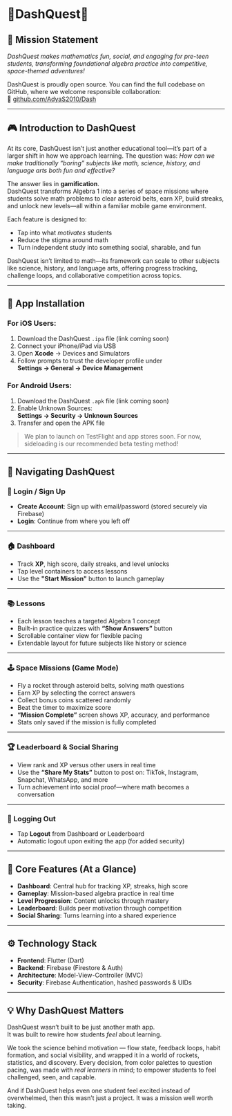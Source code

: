 # 🚀DashQuest🚀

## 🎯 Mission Statement  
*DashQuest makes mathematics fun, social, and engaging for pre-teen students, transforming foundational algebra practice into competitive, space-themed adventures!*

DashQuest is proudly open source. You can find the full codebase on GitHub, where we welcome responsible collaboration:  
🔗 [github.com/AdyaS2010/Dash](https://github.com/AdyaS2010/Dash)

---

## 🎮 Introduction to DashQuest

At its core, DashQuest isn’t just another educational tool—it’s part of a larger shift in how we approach learning. The question was: *How can we make traditionally “boring” subjects like math, science, history, and language arts both fun and effective?*

The answer lies in **gamification**.  
DashQuest transforms Algebra 1 into a series of space missions where students solve math problems to clear asteroid belts, earn XP, build streaks, and unlock new levels—all within a familiar mobile game environment.

Each feature is designed to:
- Tap into what *motivates* students  
- Reduce the stigma around math  
- Turn independent study into something social, sharable, and fun

DashQuest isn’t limited to math—its framework can scale to other subjects like science, history, and language arts, offering progress tracking, challenge loops, and collaborative competition across topics.

---

## 📲 App Installation

### For iOS Users:
1. Download the DashQuest `.ipa` file (link coming soon)  
2. Connect your iPhone/iPad via USB  
3. Open **Xcode** → Devices and Simulators  
4. Follow prompts to trust the developer profile under  
   **Settings → General → Device Management**

### For Android Users:
1. Download the DashQuest `.apk` file (link coming soon)  
2. Enable Unknown Sources:  
   **Settings → Security → Unknown Sources**  
3. Transfer and open the APK file

> We plan to launch on TestFlight and app stores soon. For now, sideloading is our recommended beta testing method!

---

## 🧭 Navigating DashQuest

### 🔐 Login / Sign Up
- **Create Account**: Sign up with email/password (stored securely via Firebase)  
- **Login**: Continue from where you left off

---

### 🏠 Dashboard
- Track **XP**, high score, daily streaks, and level unlocks  
- Tap level containers to access lessons  
- Use the **"Start Mission"** button to launch gameplay  

---

### 📚 Lessons
- Each lesson teaches a targeted Algebra 1 concept  
- Built-in practice quizzes with **“Show Answers”** button  
- Scrollable container view for flexible pacing  
- Extendable layout for future subjects like history or science  

---

### 🕹️ Space Missions (Game Mode)
- Fly a rocket through asteroid belts, solving math questions  
- Earn XP by selecting the correct answers  
- Collect bonus coins scattered randomly  
- Beat the timer to maximize score  
- **“Mission Complete”** screen shows XP, accuracy, and performance  
- Stats only saved if the mission is fully completed  

---

### 🏆 Leaderboard & Social Sharing
- View rank and XP versus other users in real time  
- Use the **“Share My Stats”** button to post on:
  TikTok, Instagram, Snapchat, WhatsApp, and more  
- Turn achievement into social proof—where math becomes a conversation

---

### 🔐 Logging Out
- Tap **Logout** from Dashboard or Leaderboard  
- Automatic logout upon exiting the app (for added security)

---

## 🌟 Core Features (At a Glance)

- **Dashboard**: Central hub for tracking XP, streaks, high score  
- **Gameplay**: Mission-based algebra practice in real time  
- **Level Progression**: Content unlocks through mastery  
- **Leaderboard**: Builds peer motivation through competition  
- **Social Sharing**: Turns learning into a shared experience

---

## ⚙️ Technology Stack

- **Frontend**: Flutter (Dart)  
- **Backend**: Firebase (Firestore & Auth)  
- **Architecture**: Model-View-Controller (MVC)  
- **Security**: Firebase Authentication, hashed passwords & UIDs

---

## 💡 Why DashQuest Matters

DashQuest wasn’t built to be just another math app.  
It was built to rewire how students *feel* about learning.

We took the science behind motivation — flow state, feedback loops, habit formation, and social visibility, and wrapped it in a world of rockets, statistics, and discovery. Every decision, from color palettes to question pacing, was made with *real learners* in mind; to empower students to feel challenged, seen, and capable.

And if DashQuest helps even one student feel excited instead of overwhelmed, then this wasn’t just a project. 
It was a mission well worth taking. 
